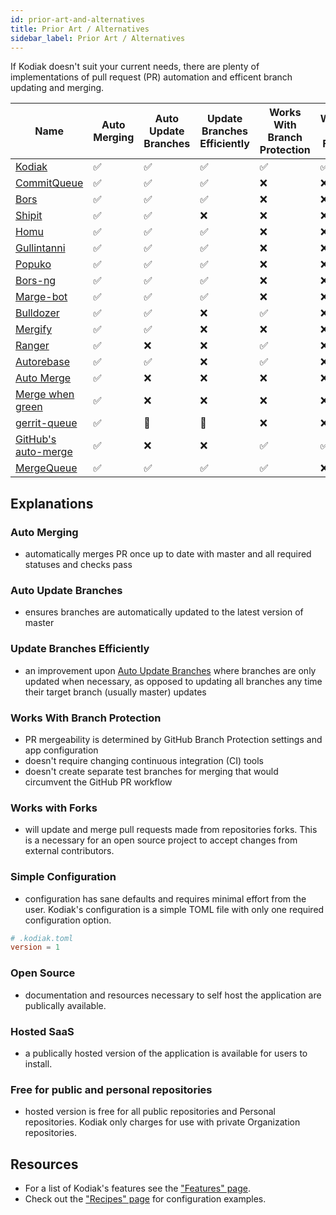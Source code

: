 ```yaml
---
id: prior-art-and-alternatives
title: Prior Art / Alternatives
sidebar_label: Prior Art / Alternatives
---
```


If Kodiak doesn't suit your current needs, there are plenty of
implementations of pull request (PR) automation and efficent branch updating and merging.

| Name                                                                                                                                               | Auto Merging | Auto Update Branches | Update Branches Efficiently | Works With Branch Protection | Works with Forks | Simple Configuration | Open Source | Hosted SaaS | Works with GitHub | On-prem possible? | Project alive? | Free for public and personal repositories | Language   |
| -------------------------------------------------------------------------------------------------------------------------------------------------- | ------------ | -------------------- | --------------------------- | ---------------------------- | ---------------- | -------------------- | ----------- | ----------- | ----------------- | ----------------- | -------------- | ----------------------------------------- | ---------- |
| <!-- 2019-04-18 --> [Kodiak](https://github.com/chdsbd/kodiak)                                                                                     | ✅           | ✅                   | ✅                          | ✅                           | ✅               | ✅                   | ✅          | ✅          | ✅                | ✅                | ✅             | ✅                                        | Python     |
| <!-- 2009-08-13 --> <a rel="nofollow" href="https://trac.webkit.org/wiki/CommitQueue">CommitQueue</a>                                              | ✅           | ✅                   | ✅                          | ❌                           | ❌               | ❌                   | ✅          | ❌          | ❌                | 🤷                | ✅             | ❌                                        | Python     |
| <!-- 2013-02-01 --> <a rel="nofollow" href="https://github.com/graydon/bors">Bors</a>                                                              | ✅           | ✅                   | ✅                          | ❌                           | ❌               | ❌                   | ✅          | ❌          | 🤷                | 🤷                | ❌             | ❌                                        | Python     |
| <!-- 2014-02-26 --> <a rel="nofollow" href="https://github.com/Shopify/shipit-engine">Shipit</a>                                                   | ✅           | ✅                   | ❌                          | ❌                           | ❌               | ❌                   | ✅          | ❌          | ✅                | ✅                | ✅             | ❌                                        | Ruby       |
| <!-- 2014-12-18 --> <a rel="nofollow" href="https://github.com/barosl/homu">Homu</a>                                                               | ✅           | ✅                   | ✅                          | ❌                           | ❌               | ❌                   | ✅          | ❌          | 🤷                | 🤷                | ❌             | ❌                                        | Python     |
| <!-- 2016-08-06 --> <a rel="nofollow" href="https://github.com/gullintanni/gullintanni">Gullintanni</a>                                            | ✅           | ✅                   | ✅                          | ❌                           | ❌               | ❌                   | ✅          | ❌          | 🤷                | 🤷                | ❌             | ❌                                        | Elixir     |
| <!-- 2016-10-27 --> <a rel="nofollow" href="https://github.com/voyagegroup/popuko">Popuko</a>                                                      | ✅           | ✅                   | ✅                          | ❌                           | ❌               | ❌                   | ✅          | ❌          | ✅                | ✅                | ✅             | ❌                                        | Go         |
| <!-- 2016-12-13 --> <a rel="nofollow" href="https://github.com/bors-ng/bors-ng">Bors-ng</a>                                                        | ✅           | ✅                   | ✅                          | ❌                           | ❌               | ❌                   | ✅          | ❌          | ✅                | ✅                | ✅             | ❌                                        | Elixir     |
| <!-- 2017-01-18 --> <a rel="nofollow" href="https://github.com/smarkets/marge-bot">Marge-bot</a>                                                   | ✅           | ✅                   | ✅                          | ❌                           | ❌               | ❌                   | ✅          | ❌          | ❌                | ✅                | ✅             | ❌                                        | Python     |
| <!-- 2017-09-17 --> <a rel="nofollow" href="https://github.com/palantir/bulldozer">Bulldozer</a>                                                   | ✅           | ✅                   | ❌                          | ✅                           | ❌               | ❌                   | ✅          | ❌          | ✅                | ✅                | ✅             | ❌                                        | Go         |
| <!-- 2018-04-18 --> <a rel="nofollow" href="https://github.com/Mergifyio/mergify-engine">Mergify</a>                                               | ✅           | ✅                   | ❌                          | ❌                           | ❌               | ❌                   | ❌          | ✅          | ✅                | ❌                | ✅             | ❌                                        | Python     |
| <!-- 2018-05-08 --> <a rel="nofollow" href="https://reporanger.com">Ranger</a>                                                                     | ✅           | ❌                   | ❌                          | ✅                           | ❌               | ❌                   | ❌          | ✅          | ✅                | ❌                | ✅             | ❌                                        | 🤷‍        |
| <!-- 2018-07-05 --> <a rel="nofollow" href="https://github.com/tibdex/autorebase">Autorebase</a>                                                   | ✅           | ✅                   | ❌                          | ✅                           | ❌               | ❌                   | ✅          | ❌          | 🤷                | 🤷                | ❌             | ❌                                        | TypeScript |
| <!-- 2018-09-21 --> <a rel="nofollow" href="https://github.com/SvanBoxel/auto-merge">Auto Merge</a>                                                | ✅           | ❌                   | ❌                          | ❌                           | ❌               | ❌                   | ✅          | ❌          | 🤷                | 🤷                | ❌             | ❌                                        | JavaScript |
| <!-- 2018-10-21 --> <a rel="nofollow" href="https://github.com/phstc/probot-merge-when-green">Merge when green</a>                                 | ✅           | ❌                   | ❌                          | ❌                           | ❌               | ❌                   | ✅          | ❌          | 🤷                | 🤷                | ❌             | ❌                                        | JavaScript |
| <!-- 2019-11-18 --> <a rel="nofollow" href="https://github.com/tweag/gerrit-queue">gerrit-queue</a>                                                | ✅           | 🤷                   | 🤷                          | ❌                           | ❌               | ❌                   | ✅          | ❌          | ❌                | 🤷                | ❌             | ❌                                        | Go         |
| <!-- 2020-12-16 --> <a rel="nofollow" href="https://github.blog/changelog/2020-12-16-pull-request-auto-merge-public-beta/">GitHub's auto-merge</a> | ✅           | ❌                   | ❌                          | ✅                           | ✅               | ✅                   | ❌          | ✅          | ✅                | ❌                | ✅             | ✅                                        | 🤷‍        |
| <!-- 2021-01-28 --> <a rel="nofollow" href="https://mergequeue.com">MergeQueue</a>                                                                 | ✅           | ✅                   | ✅                          | ✅                           | ❌               | ❌                   | ❌          | ✅          | ✅                | ✅                | ✅             | ❌                                        | 🤷‍        |

## Explanations

### Auto Merging

- automatically merges PR once up to date with master and all required statuses and checks pass

### Auto Update Branches

- ensures branches are automatically updated to the latest version of master

### Update Branches Efficiently

- an improvement upon [Auto Update Branches](#auto-update-branches) where branches are only updated when necessary, as opposed to updating all branches any time their target branch (usually master) updates

### Works With Branch Protection

- PR mergeability is determined by GitHub Branch Protection settings and app configuration
- doesn't require changing continuous integration (CI) tools
- doesn't create separate test branches for merging that would circumvent the GitHub PR workflow

### Works with Forks

- will update and merge pull requests made from repositories forks. This is a necessary for an open source project to accept changes from external contributors.

### Simple Configuration

- configuration has sane defaults and requires minimal effort from the user. Kodiak's configuration is a simple TOML file with only one required configuration option.

```toml
# .kodiak.toml
version = 1
```

### Open Source

- documentation and resources necessary to self host the application are publically available.

### Hosted SaaS

- a publically hosted version of the application is available for users to install.

### Free for public and personal repositories

- hosted version is free for all public repositories and Personal repositories. Kodiak only charges for use with private Organization repositories.

## Resources

- For a list of Kodiak's features see the ["Features" page](features.md).
- Check out the ["Recipes" page](recipes.md) for configuration examples.
